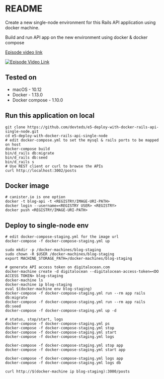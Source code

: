 # README

Create a new single-node environment for this Rails API application using docker machine.

Build and run API app on the new environment using docker & docker compose

[Episode video link](https://youtu.be/4DSKgheuVns)

[![Episode Video Link](https://i.ytimg.com/vi/4DSKgheuVns/hqdefault.jpg)](https://youtu.be/4DSKgheuVns)

## Tested on

* macOS - 10.12
* Docker - 1.13.0
* Docker compose - 1.10.0


## Run this application on local

```
git clone https://github.com/devteds/e5-deploy-with-docker-rails-api-single-node.git
cd e5-deploy-with-docker-rails-api-single-node
# edit docker-compose.yml to set the mysql & rails ports to be mapped on host
docker-compose build
bin/d_rails db:migrate
bin/d_rails db:seed
bin/d_rails s
# Use REST client or curl to browse the APIs
curl http://localhost:3002/posts
```

## Docker image

```
# canister.io is one option
docker -t blog-api -t <REGISTRY/IMAGE-URI-PATH>
docker login --username=<REGISTRY USER> <REGISTRY>
docker push <REGISTRY/IMAGE-URI-PATH>
```

## Deploy to single-node env

```
# edit docker-compose-staging.yml for the image url
docker-compose -f docker-compose-staging.yml up

sudo mkdir -p /docker-machines/blog-staging
sudo chown -R $USER /docker-machines/blog-staging
export MACHINE_STORAGE_PATH=/docker-machines/blog-staging

# generate API access token on digitalocean.com
docker-machine create -d digitalocean --digitalocean-access-token=<DO ACCESS TOKEN> blog-staging
docker-machine ls
docker-machine ip blog-staging
eval $(docker-machine env blog-staging)
docker-compose -f docker-compose-staging.yml run --rm app rails db:migrate
docker-compose -f docker-compose-staging.yml run --rm app rails db:seed
docker-compose -f docker-compose-staging.yml up -d

# status, stop/start, logs
docker-compose -f docker-compose-staging.yml ps
docker-compose -f docker-compose-staging.yml stop
docker-compose -f docker-compose-staging.yml start
docker-compose -f docker-compose-staging.yml logs

docker-compose -f docker-compose-staging.yml stop app
docker-compose -f docker-compose-staging.yml start app

docker-compose -f docker-compose-staging.yml logs app
docker-compose -f docker-compose-staging.yml logs db

curl http://$(docker-machine ip blog-staging):3000/posts
```
